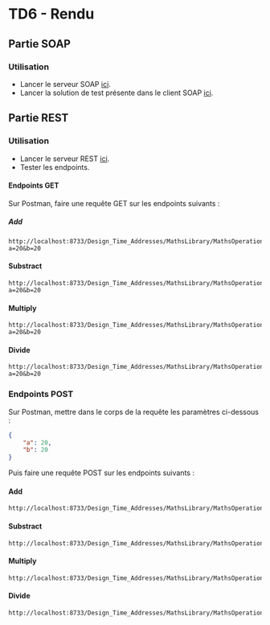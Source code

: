 # TD6 - Rendu

## Partie SOAP

### Utilisation

- Lancer le serveur SOAP [ici](./WCF_SOAP).
- Lancer la solution de test présente dans le client SOAP [ici](./WCF_SOAP_CLIENT).

## Partie REST

### Utilisation

- Lancer le serveur REST [ici](./WCF_REST).
- Tester les endpoints.

#### Endpoints GET

Sur Postman, faire une requête GET sur les endpoints suivants :

##### Add

```
http://localhost:8733/Design_Time_Addresses/MathsLibrary/MathsOperations/add?a=20&b=20
```

#### Substract

```
http://localhost:8733/Design_Time_Addresses/MathsLibrary/MathsOperations/substract?a=20&b=20
```

#### Multiply

```
http://localhost:8733/Design_Time_Addresses/MathsLibrary/MathsOperations/multiply?a=20&b=20
```

#### Divide

```
http://localhost:8733/Design_Time_Addresses/MathsLibrary/MathsOperations/divide?a=20&b=20
```


### Endpoints POST

Sur Postman, mettre dans le corps de la requête les paramètres ci-dessous :

```json
{
    "a": 20,
    "b": 20
}
```

Puis faire une requête POST sur les endpoints suivants :

#### Add

```
http://localhost:8733/Design_Time_Addresses/MathsLibrary/MathsOperations/add
```

#### Substract

```
http://localhost:8733/Design_Time_Addresses/MathsLibrary/MathsOperations/substract
```

#### Multiply

```
http://localhost:8733/Design_Time_Addresses/MathsLibrary/MathsOperations/multiply
```

#### Divide

```
http://localhost:8733/Design_Time_Addresses/MathsLibrary/MathsOperations/divide
```
